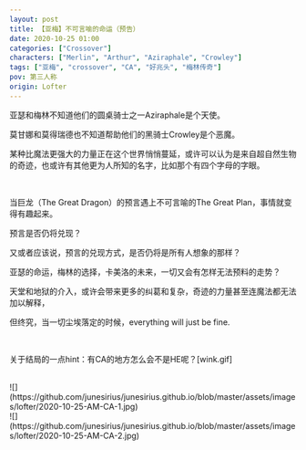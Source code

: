 ```yaml
---
layout: post
title: 【亚梅】不可言喻的命运（预告）
date: 2020-10-25 01:00
categories: ["Crossover"]
characters: ["Merlin", "Arthur", "Aziraphale", "Crowley"]
tags: ["亚梅", "crossover", "CA", "好兆头", "梅林传奇"]
pov: 第三人称
origin: Lofter
---
```


亚瑟和梅林不知道他们的圆桌骑士之一Aziraphale是个天使。

莫甘娜和莫得瑞德也不知道帮助他们的黑骑士Crowley是个恶魔。

某种比魔法更强大的力量正在这个世界悄悄蔓延，或许可以认为是来自超自然生物的奇迹，也或许有其他更为人所知的名字，比如那个有四个字母的字眼。

<br>

当巨龙（The Great Dragon）的预言遇上不可言喻的The Great Plan，事情就变得有趣起来。

预言是否仍将兑现？

又或者应该说，预言的兑现方式，是否仍将是所有人想象的那样？

亚瑟的命运，梅林的选择，卡美洛的未来，一切又会有怎样无法预料的走势？

天堂和地狱的介入，或许会带来更多的纠葛和复杂，奇迹的力量甚至连魔法都无法加以解释，

但终究，当一切尘埃落定的时候，everything will just be fine.

<br>

关于结局的一点hint：有CA的地方怎么会不是HE呢？[wink.gif]

<br>
![](https://github.com/junesirius/junesirius.github.io/blob/master/assets/images/lofter/2020-10-25-AM-CA-1.jpg)

<br>
![](https://github.com/junesirius/junesirius.github.io/blob/master/assets/images/lofter/2020-10-25-AM-CA-2.jpg)
